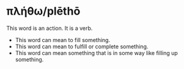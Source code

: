 # πλήθω/plēthō
This word is an action. It is a verb.

* This word can mean to fill something.
* This word can mean to fulfill or complete something.
* This word can mean something that is in some way like filling up something.
